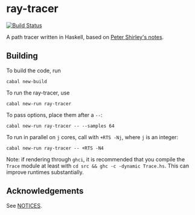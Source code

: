 ray-tracer
==========

[![Build Status](https://travis-ci.com/enjmiah/ray-tracer.svg?branch=master)](https://travis-ci.com/enjmiah/ray-tracer)

A path tracer written in Haskell, based on [Peter Shirley's notes][shirley].


Building
--------

To build the code, run

    cabal new-build

To run the ray-tracer, use

    cabal new-run ray-tracer

To pass options, place them after a `--`:

    cabal new-run ray-tracer -- --samples 64

To run in parallel on `j` cores, call with `+RTS -Nj`, where `j` is an integer:

    cabal new-run ray-tracer -- +RTS -N4

Note: if rendering through `ghci`, it is recommended that you compile the
`Trace` module at least with `cd src && ghc -c -dynamic Trace.hs`.  This can
improve runtimes substantially.


Acknowledgements
----------------

See [NOTICES](NOTICES).


[shirley]: https://drive.google.com/file/d/1_MZBMUSO25pg1gyeHa_D8WXu7r37CvC6
